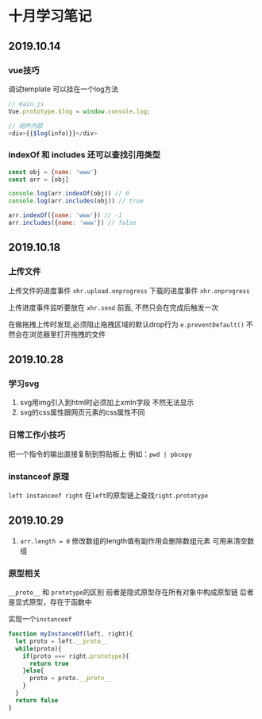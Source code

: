# 十月学习笔记

## 2019.10.14

### vue技巧

调试template 可以挂在一个log方法

```js
// main.js
Vue.prototype.$log = window.console.log;

// 组件内部
<div>{{$log(info)}}</div>
```

### indexOf 和 includes 还可以查找引用类型

```js
const obj = {name: 'www'}
const arr = [obj]

console.log(arr.indexOf(obj)) // 0
console.log(arr.includes(obj)) // true

arr.indexOf({name: 'www'}) // -1 
arr.includes({name: 'www'}) // false

```

## 2019.10.18  

### 上传文件

上传文件的进度事件 ```xhr.upload.onprogress```
下载的进度事件 ```xhr.onprogress```

上传进度事件监听要放在 ```xhr.send``` 前面, 不然只会在完成后触发一次

在做拖拽上传时发现,必须阻止拖拽区域的默认drop行为 ```e.preventDefault()``` 不然会在浏览器里打开拖拽的文件

## 2019.10.28  

### 学习svg  

1. svg用img引入到html时必须加上xmln字段 不然无法显示
2. svg的css属性跟网页元素的css属性不同

### 日常工作小技巧

把一个指令的输出直接复制到剪贴板上  例如：```pwd | pbcopy```

### instanceof 原理

```left instanceof right``` 在```left```的原型链上查找```right.prototype```

## 2019.10.29  

1. ```arr.length = 0``` 修改数组的length值有副作用会删除数组元素 可用来清空数组

### 原型相关  

```__proto__``` 和 ```prototype```的区别 前者是隐式原型存在所有对象中构成原型链 后者是显式原型，存在于函数中  

实现一个```instanceof```

```js  
function myInstanceOf(left, right){
  let proto = left.__proto__
  while(proto){
    if(proto === right.prototype){
      return true
    }else{
      proto = proto.__proto__
    }
  }
  return false
}
```
